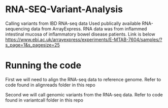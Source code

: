 # RNA-SEQ-Variant-Analysis
Calling variants from IBD RNA-seq data 
Used publically available RNA-sequencing data from ArrayExpress. RNA data was from inflammed intestinal mucosa of inflammatory bowel disease patients. Link is below 
https://www.ebi.ac.uk/arrayexpress/experiments/E-MTAB-7604/samples/?s_page=1&s_pagesize=25

# Running the code
First we will need to align the RNA-seq data to reference genome. Refer to code found in alignreads folder in this repo 

Second we will call genomic variants from the RNA-seq data. Refer to code found in variantcall folder in this repo
